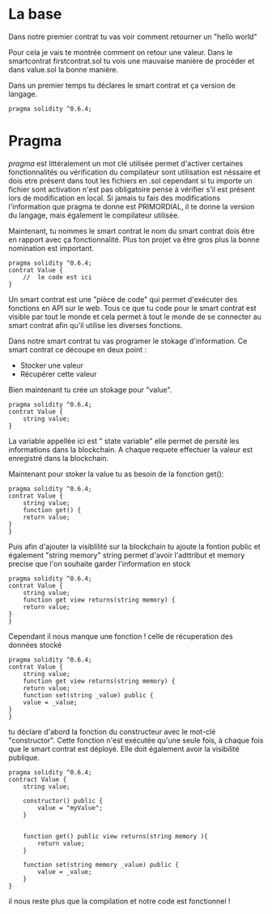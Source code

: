 # La base

Dans notre premier contrat tu vas voir comment retourner un "hello world"

Pour cela je vais te montrée comment on retour une valeur.
Dans le smartcontrat firstcontrat.sol tu vois une mauvaise manière de procéder et dans value.sol la bonne manière.

Dans un premier temps tu déclares le smart contrat et ça version de langage.

```
pragma solidity ^0.6.4;
```

 # Pragma

 *pragma* est littéralement un mot clé utilisée permet d'activer certaines fonctionnalités ou vérification du compilateur sont utilisation est néssaire et dois etre présent dans tout les fichiers en .sol cependant si tu importe un fichier sont activation n'est pas obligatoire pense à vérifier s’il est présent lors de modification en local. Si jamais tu fais des modifications l'information que pragma te donne est PRIMORDIAL, il te donne la version du langage, mais également le compilateur utilisée.


Maintenant, tu nommes le smart contrat le nom du smart contrat dois être en rapport avec ça fonctionnalité. Plus ton projet va être gros plus la bonne nomination est important.


```
pragma solidity ^0.6.4;
contrat Value {
    //  le code est ici
}
```

Un smart contrat est une "pièce de code" qui permet d'exécuter des fonctions en API sur le web. Tous ce que tu code pour le smart contrat est visible par tout le monde et cela permet à tout le monde de se connecter au smart contrat afin qu'il utilise les diverses fonctions.

Dans notre smart contrat tu vas programer  le stokage d'information. Ce smart contrat ce découpe en deux point :

- Stocker une valeur
- Récupérer cette valeur

Bien maintenant tu crée un stokage pour "value".

```
pragma solidity ^0.6.4;
contrat Value {
    string value; 
}
```

La variable appellée ici est " state variable" elle permet de persité les informations dans la blockchain. A chaque requete effectuer la valeur est enregistré dans la blockchain.


Maintenant pour stoker la value  tu as besoin de la fonction get():

```
pragma solidity ^0.6.4;
contrat Value {
    string value; 
    function get() {
    return value;
}
}
```

Puis afin d'ajouter la visiblilité sur la blockchain tu ajoute la fontion public et également "string memory" string permet d'avoir l'adttribut et memory precise que l'on souhaite garder l'information en stock

```
pragma solidity ^0.6.4;
contrat Value {
    string value; 
    function get view returns(string memory) {
    return value;
}
}
```

Cependant il nous manque une fonction ! celle de récuperation des données stocké


```
pragma solidity ^0.6.4;
contrat Value {
    string value; 
    function get view returns(string memory) {
    return value;
    function set(string _value) public {
    value = _value;
}
}
```

tu déclare d'abord la fonction du constructeur avec le mot-clé "constructor". Cette fonction n'est exécutée qu'une seule fois, à chaque fois que le smart contrat est déployé. Elle doit également avoir la visibilité publique.

```
pragma solidity ^0.6.4;
contract Value {
    string value;

    constructor() public {
        value = "myValue";
    }


    function get() public view returns(string memory ){
        return value;
    }

    function set(string memory _value) public {
        value = _value;
    }
}
```


il nous reste plus que la compilation et notre code est fonctionnel !